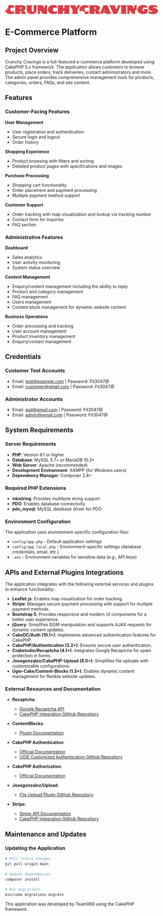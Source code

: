 <img src="webroot/img/cc_logo.png" alt="Crunchy Cravings Logo" width="600" />

# E-Commerce Platform

## Project Overview

Crunchy Cravings is a full-featured e-commerce platform developed using CakePHP 5.x framework. The application allows customers to browse products, place orders, track deliveries, contact administrators and more. The admin panel provides comprehensive management tools for products, categories, orders, FAQs, and site content.

## Features

### Customer-Facing Features

**User Management**
  - User registration and authentication
  - Secure login and logout
  - Order history

**Shopping Experience**
  - Product browsing with filters and sorting
  - Detailed product pages with specifications and images

**Purchase Processing**
  - Shopping cart functionality
  - Order placement and payment processing
  - Multiple payment method support

**Customer Support**
  - Order tracking with map visualization and lookup via tracking number
  - Contact form for inquiries
  - FAQ section

### Administrative Features

**Dashboard**
  - Sales analytics
  - User activity monitoring
  - System status overview

**Content Management**
  - Enquiry/content management including the ability to reply
  - Product and category management
  - FAQ management
  - Users management
  - Content block management for dynamic website content

**Business Operations**
  - Order processing and tracking
  - User account management
  - Product Inventory management
  - Enquiry/contact management

## Credentials

### Customer Test Accounts
- Email: test@example.com | Password: Fit3047@
- Email: customer@gmail.com | Password: Fit3047@

### Administrator Accounts
- Email: asd@gmail.com | Password: Fit3047@
- Email: admin@gmail.com | Password: Fit3047@


## System Requirements

### Server Requirements
- **PHP**: Version 8.1 or higher
- **Database**: MySQL 5.7+ or MariaDB 10.3+
- **Web Server**: Apache (recommended)
- **Development Environment**: XAMPP (for Windows users)
- **Dependency Manager**: Composer 2.8+

### Required PHP Extensions
- **mbstring**: Provides multibyte string support
- **PDO**: Enables database connectivity
- **pdo_mysql**: MySQL database driver for PDO

### Environment Configuration
The application uses environment-specific configuration files:

- `config/app.php` - Default application settings
- `config/app_local.php` - Environment-specific settings (database credentials, email, etc.)
- `.env` - Environment variables for sensitive data (e.g., API keys)

## APIs and External Plugins Integrations
The application integrates with the following external services and plugins to enhance functionality:

- **Leaflet.js**: Enables map visualization for order tracking.
- **Stripe**: Manages secure payment processing with support for multiple payment methods.
- **Bootstrap 5**: Provides responsive and modern UI components for a better user experience.
- **jQuery**: Simplifies DOM manipulation and supports AJAX requests for dynamic content updates.
- **CakeDC/Auth (10.1+)**: Implements advanced authentication features for CakePHP.
- **CakePHP/Authentication (3.2+)**: Ensures secure user authentication.
- **Crabstudio/Recaptcha (4.1+)**: Integrates Google Recaptcha for spam protection in forms.
- **Josegonzalez/CakePHP-Upload (8.0+)**: Simplifies file uploads with customizable configurations.
- **Ugie-Cake/Content-Blocks (1.3+)**: Enables dynamic content management for flexible website updates.

### External Resources and Documentation

- **Recaptcha**:
  - [Google Recaptcha API](https://cloud.google.com/security/products/recaptcha)
  - [CakePHP Integration GitHub Repository](https://github.com/cakephp-fr/recaptcha)

- **ContentBlocks**:
  - [Plugin Documentation](https://github.com/ugie-cake/cakephp-content-blocks#readme)

- **CakePHP Authentication**:
  - [Official Documentation](https://book.cakephp.org/authentication/2/en/index.html)
  - [UGIE Customized Authentication GitHub Repository](https://git.infotech.monash.edu/UGIE/ugie-demo/cake_cms-auth/-/blob/main/docs/README.Authentication.md)

- **CakePHP Authorization**:
  - [Official Documentation](https://book.cakephp.org/authorization/2/en/index.html)

- **Josegonzalez/Upload**:
  - [File Upload Plugin GitHub Repository](https://github.com/FriendsOfCake/cakephp-upload?tab=readme-ov-file)

- **Stripe**:
  - [Stripe API Documentation](https://stripe.com/docs/api)
  - [CakePHP Integration GitHub Repository](https://github.com/stripe/stripe-php)

## Maintenance and Updates

### Updating the Application
```bash
# Pull latest changes
git pull origin main

# Update dependencies
composer install

# Run migrations
bin/cake migrations migrate
```

This application was developed by Team068 using the CakePHP framework.

